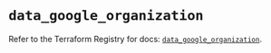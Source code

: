# `data_google_organization`

Refer to the Terraform Registry for docs: [`data_google_organization`](https://registry.terraform.io/providers/hashicorp/google/6.29.0/docs/data-sources/organization).
